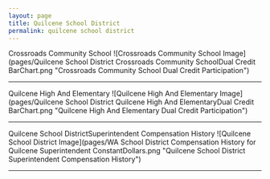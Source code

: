 ```yaml
---
layout: page
title: Quilcene School District
permalink: quilcene school district
---
```



Crossroads Community School
![Crossroads Community School Image](pages/Quilcene School District Crossroads Community SchoolDual Credit BarChart.png "Crossroads Community School Dual Credit Participation")

___

Quilcene High And Elementary
![Quilcene High And Elementary Image](pages/Quilcene School District Quilcene High And ElementaryDual Credit BarChart.png "Quilcene High And Elementary Dual Credit Participation")

___

Quilcene School DistrictSuperintendent Compensation History
![Quilcene School District Image](pages/WA School District Compensation History for Quilcene Superintendent ConstantDollars.png "Quilcene School District Superintendent Compensation History")

___

